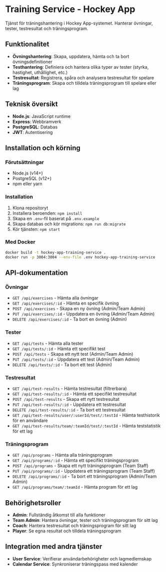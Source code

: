 # Training Service - Hockey App

Tjänst för träningshantering i Hockey App-systemet. Hanterar övningar, tester, testresultat och träningsprogram.

## Funktionalitet

- **Övningshantering**: Skapa, uppdatera, hämta och ta bort övningsdefinitioner
- **Testhantering**: Definiera och hantera olika typer av tester (styrka, hastighet, uthållighet, etc.)
- **Testresultat**: Registrera, spåra och analysera testresultat för spelare
- **Träningsprogram**: Skapa och tilldela träningsprogram till spelare eller lag

## Teknisk översikt

- **Node.js**: JavaScript runtime
- **Express**: Webbramverk
- **PostgreSQL**: Databas
- **JWT**: Autentisering

## Installation och körning

### Förutsättningar

- Node.js (v14+)
- PostgreSQL (v12+)
- npm eller yarn

### Installation

1. Klona repositoryt
2. Installera beroenden: `npm install`
3. Skapa en `.env`-fil baserat på `.env.example`
4. Skapa databas och kör migrations: `npm run db:migrate`
5. Kör tjänsten: `npm start`

### Med Docker

```bash
docker build -t hockey-app-training-service .
docker run -p 3004:3004 --env-file .env hockey-app-training-service
```

## API-dokumentation

### Övningar

- `GET /api/exercises` - Hämta alla övningar
- `GET /api/exercises/:id` - Hämta en specifik övning
- `POST /api/exercises` - Skapa en ny övning (Admin/Team Admin)
- `PUT /api/exercises/:id` - Uppdatera en övning (Admin/Team Admin)
- `DELETE /api/exercises/:id` - Ta bort en övning (Admin)

### Tester

- `GET /api/tests` - Hämta alla tester
- `GET /api/tests/:id` - Hämta ett specifikt test
- `POST /api/tests` - Skapa ett nytt test (Admin/Team Admin)
- `PUT /api/tests/:id` - Uppdatera ett test (Admin/Team Admin)
- `DELETE /api/tests/:id` - Ta bort ett test (Admin)

### Testresultat

- `GET /api/test-results` - Hämta testresultat (filtrerbara)
- `GET /api/test-results/:id` - Hämta ett specifikt testresultat
- `POST /api/test-results` - Skapa ett nytt testresultat
- `PUT /api/test-results/:id` - Uppdatera ett testresultat
- `DELETE /api/test-results/:id` - Ta bort ett testresultat
- `GET /api/test-results/user/:userId/test/:testId` - Hämta testhistorik för en användare
- `GET /api/test-results/team/:teamId/test/:testId` - Hämta teststatistik för ett lag

### Träningsprogram

- `GET /api/programs` - Hämta alla träningsprogram
- `GET /api/programs/:id` - Hämta ett specifikt träningsprogram
- `POST /api/programs` - Skapa ett nytt träningsprogram (Team Staff)
- `PUT /api/programs/:id` - Uppdatera ett träningsprogram (Team Staff)
- `DELETE /api/programs/:id` - Ta bort ett träningsprogram (Admin/Team Admin)
- `GET /api/programs/team/:teamId` - Hämta program för ett lag

## Behörighetsroller

- **Admin**: Fullständig åtkomst till alla funktioner
- **Team Admin**: Hantera övningar, tester och träningsprogram för sitt lag
- **Coach**: Hantera testresultat och träningsprogram för sitt lag
- **Player**: Se egna resultat och tilldela träningsprogram

## Integration med andra tjänster

- **User Service**: Verifierar användarbehörigheter och lagmedlemskap
- **Calendar Service**: Synkroniserar träningspass med kalender